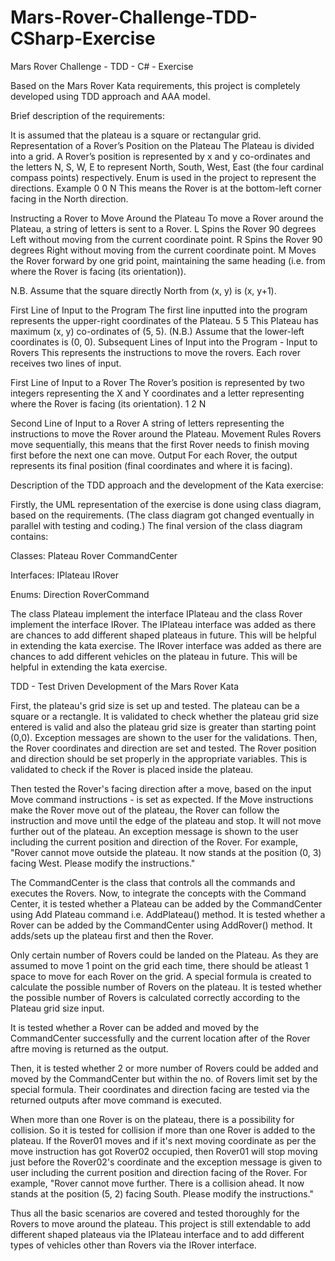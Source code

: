 # Mars-Rover-Challenge-TDD-CSharp-Exercise
Mars Rover Challenge - TDD - C# - Exercise 

Based on the Mars Rover Kata requirements, this project is completely developed using TDD approach and AAA model.

Brief description of the requirements:

It is assumed that the plateau is a square or rectangular grid.
Representation of a Rover’s Position on the Plateau
The Plateau is divided into a grid. A Rover’s position is represented by x and y co-ordinates and the letters N, S, W, E to represent North,
South, West, East (the four cardinal compass points) respectively. Enum is used in the project to represent the directions.
Example
0 0 N
This means the Rover is at the bottom-left corner facing in the North direction.

Instructing a Rover to Move Around the Plateau
To move a Rover around the Plateau, a string of letters is sent to a Rover. L Spins the Rover 90 degrees Left without moving from the current coordinate point. R Spins the Rover 90 degrees Right without moving from the current coordinate point. M Moves the Rover forward by one grid point, maintaining the same heading (i.e. from where the Rover is facing (its orientation)).

N.B. Assume that the square directly North from (x, y) is (x, y+1).

First Line of Input to the Program
The first line inputted into the program represents the upper-right coordinates of the Plateau.
5 5
This Plateau has maximum (x, y) co-ordinates of (5, 5). (N.B.) Assume that the lower-left coordinates is (0, 0).
Subsequent Lines of Input into the Program - Input to Rovers
This represents the instructions to move the rovers.
Each rover receives two lines of input.

First Line of Input to a Rover
The Rover’s position is represented by two integers representing the X and Y coordinates and a letter representing where the Rover is facing (its
orientation).
1 2 N

Second Line of Input to a Rover
A string of letters representing the instructions to move the Rover around the Plateau.
Movement Rules
Rovers move sequentially, this means that the first Rover needs to finish moving first before the next one can move.
Output
For each Rover, the output represents its final position (final coordinates and where it is facing).

Description of the TDD approach and the development of the Kata exercise:

Firstly, the UML representation of the exercise is done using class diagram, based on the requirements. (The class diagram got changed eventually in parallel with testing and coding.)
The final version of the class diagram contains:

Classes:
Plateau
Rover
CommandCenter

Interfaces:
IPlateau
IRover

Enums:
Direction
RoverCommand

The class Plateau implement the interface IPlateau and the class Rover implement the interface IRover. 
The IPlateau interface was added as there are chances to add different shaped plateaus in future. This will be helpful in extending the kata exercise.
The IRover interface was added as there are chances to add different vehicles on the plateau in future. This will be helpful in extending the kata exercise.

TDD - Test Driven Development of the Mars Rover Kata 

First, the plateau's grid size is set up and tested. The plateau can be a square or a rectangle.
It is validated to check whether the plateau grid size entered is valid and also the plateau grid size is greater than starting point (0,0). Exception messages are shown to the user for the validations.
Then, the Rover coordinates and direction are set and tested. The Rover position and direction should be set properly in the appropriate variables.
This is validated to check if the Rover is placed inside the plateau.

Then tested the Rover's facing direction after a move, based on the input Move command instructions - is set as expected. 
If the Move instructions make the Rover move out of the plateau, the Rover can follow the instruction and move until the edge of the plateau and stop. It will not move further out of the plateau. An exception message is shown to the user including the current position and direction of the Rover. For example, "Rover cannot move outside the plateau. It now stands at the position (0, 3) facing West. Please modify the instructions."

The CommandCenter is the class that controls all the commands and executes the Rovers. Now, to integrate the concepts with the Command Center, it is tested whether a Plateau can be added by the CommandCenter using Add Plateau command i.e. AddPlateau() method.
It is tested whether a Rover can be added by the CommandCenter using AddRover() method. It adds/sets up the plateau first and then the Rover.

Only certain number of Rovers could be landed on the Plateau. As they are assumed to move 1 point on the grid each time, there should be atleast 1 space to move for each Rover on the grid. A special formula is created to calculate the possible number of Rovers on the plateau. It is tested whether the possible number of Rovers is calculated correctly according to the Plateau grid size input.

It is tested whether a Rover can be added and moved by the CommandCenter successfully and the current location after of the Rover aftre moving is returned as the output. 

Then, it is tested whether 2 or more number of Rovers could be added and moved by the CommandCenter but within the no. of Rovers limit set by the special formula.
Their coordinates and direction facing are tested via the returned outputs after move command is executed.

When more than one Rover is on the plateau, there is a possibility for collision. So it is tested for collision if more than one Rover is added to the plateau. If the Rover01 moves and if it's next moving coordinate as per the move instruction has got Rover02 occupied, then Rover01 will stop moving just before the Rover02's coordinate and the exception message is given to user including the current position and direction facing of the Rover. For example, "Rover cannot move further. There is a collision ahead. It now stands at the position (5, 2) facing South. Please modify the instructions."

Thus all the basic scenarios are covered and tested thoroughly for the Rovers to move around the plateau.
This project is still extendable to add different shaped plateaus via the IPlateau interface and to add different types of vehicles other than Rovers via the IRover interface.





